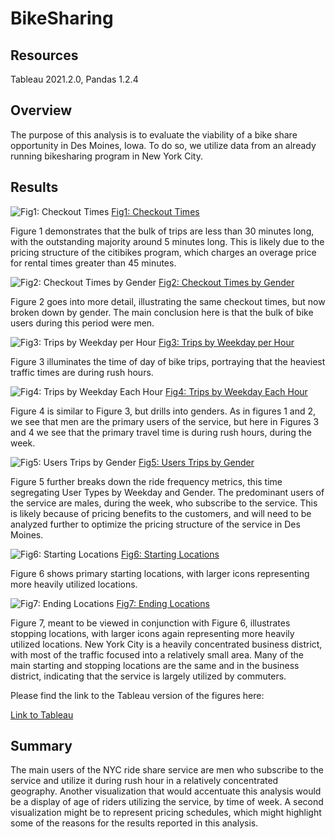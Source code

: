 # BikeSharing

## Resources
Tableau 2021.2.0, Pandas 1.2.4

## Overview

The purpose of this analysis is to evaluate the viability of a bike share opportunity in Des Moines, Iowa.  To do so, we utilize data from an already running bikesharing program in New York City.


## Results


![Fig1: Checkout Times](other_resources/01_Checkout_Times_For_Users.png)
[Fig1: Checkout Times](other_resources/01_Checkout_Times_For_Users.png?raw=true "Figure 1: Checkout Times")

Figure 1 demonstrates that the bulk of trips are less than 30 minutes long, with the outstanding majority around 5 minutes long.  This is likely due to the pricing structure of the citibikes program, which charges an overage price for rental times greater than 45 minutes.  

![Fig2: Checkout Times by Gender](other_resources/02_Checkout_Times_by_Gender.png)
[Fig2: Checkout Times by Gender](other_resources/02_Checkout_Times_by_Gender.png?raw=true "Figure 2: Checkout Times by Gender")

Figure 2 goes into more detail, illustrating the same checkout times, but now broken down by gender.  The main conclusion here is that the bulk of bike users during this period were men.

![Fig3: Trips by Weekday per Hour](other_resources/03_Trips_by_Weekday_per_Hour.png)
[Fig3: Trips by Weekday per Hour](other_resources/03_Trips_by_Weekday_per_Hour.png?raw=true "Figure 3: Trips by Weekday per Hour")

Figure 3 illuminates the time of day of bike trips, portraying that the heaviest traffic times are during rush hours.

![Fig4: Trips by Weekday Each Hour](other_resources/04_Trips_by_Weekday_Each_Hour.png)
[Fig4: Trips by Weekday Each Hour](other_resources/04_Trips_by_Weekday_Each_Hour.png?raw=true "Figure 4: Trips by Weekday Each Hour")

Figure 4 is similar to Figure 3, but drills into genders.  As in figures 1 and 2, we see that men are the primary users of the service, but here in Figures 3 and 4 we see that the primary travel time is during rush hours, during the week. 

![Fig5: Users Trips by Gender](other_resources/05_Users_Trips_by_Gender_by_Weekday.png)
[Fig5: Users Trips by Gender](other_resources/05_Users_Trips_by_Gender_by_Weekday.png?raw=true "Figure 5: Users Trips by Gender")

Figure 5 further breaks down the ride frequency metrics, this time segregating User Types by Weekday and Gender.  The predominant users of the service are males, during the week, who subscribe to the service.  This is likely because of pricing benefits to the customers, and will need to be analyzed further to optimize the pricing structure of the service in Des Moines.


![Fig6: Starting Locations](other_resources/06_Top_Starting_Locations.png)
[Fig6: Starting Locations](other_resources/06_Top_Starting_Locations.png?raw=true "Figure 6: Starting Locations")

Figure 6 shows primary starting locations, with larger icons representing more heavily utilized locations.

![Fig7: Ending Locations](other_resources/07_Top_Ending_Locations.png)
[Fig7: Ending Locations](other_resources/07_Top_Ending_Locations.png?raw=true "Figure 7: Ending Locations")

Figure 7, meant to be viewed in conjunction with Figure 6, illustrates stopping locations, with larger icons again representing more heavily utilized locations.  New York City is a heavily concentrated business district, with most of the traffic focused into a relatively small area.  Many of the main starting and stopping locations are the same and in the business district, indicating that the service is largely utilized by commuters.



Please find the link to the Tableau version of the figures here:

[Link to Tableau](https://public.tableau.com/app/profile/chris7098/viz/14_BikeShare_Challenge/ChallengeStory?publish=yes "Link to Tableau")


## Summary

The main users of the NYC ride share service are men who subscribe to the service and utilize it during rush hour in a relatively concentrated geography.  Another visualization that would accentuate this analysis would be a display of age of riders utilizing the service, by time of week.  A second visualization might be to represent pricing schedules, which might highlight some of the reasons for the results reported in this analysis. 
